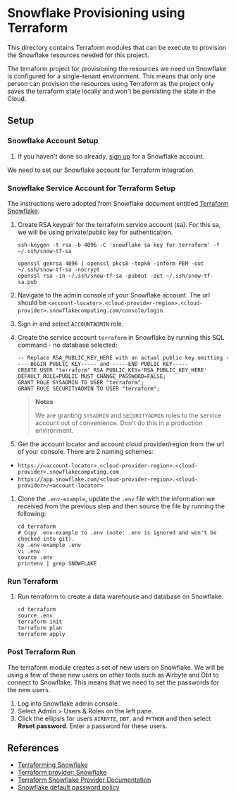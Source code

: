# Snowflake Provisioning using Terraform

This directory contains Terraform modules that can be execute to provision the Snowflake resources needed for this project.

The terraform project for provisioning the resources we need on Snowflake is configured for a single-tenant environment. This means that only one person can provision the resources using Terraform as the project only saves the terraform state locally and won't be persisting the state in the Cloud.

## Setup

### Snowflake Account Setup

1. If you haven't done so already, [sign up](https://signup.snowflake.com/) for a Snowflake account.

We need to set our Snowflake account for Terraform integration.

### Snowflake Service Account for Terraform Setup

The instructions were adopted from Snowflake document entitled [Terraform Snowflake](https://quickstarts.snowflake.com/guide/terraforming_snowflake/index.html).

1. Create RSA keypair for the terraform service account (sa). For this sa, we will be using private/public key for authentication.

   ```shell
   ssh-keygen -t rsa -b 4096 -C 'snowflake sa key for terraform' -f ~/.ssh/snow-tf-sa
   
   openssl genrsa 4096 | openssl pkcs8 -topk8 -inform PEM -out ~/.ssh/snow-tf-sa -nocrypt
   openssl rsa -in ~/.ssh/snow-tf-sa -pubout -out ~/.ssh/snow-tf-sa.pub
   ```

1. Navigate to the admin console of your Snowflake account. The url should be `<account-locator>.<cloud-provider-region>.<cloud-provider>.snowflakecomputing.com/console/login`.
1. Sign in and select `ACCOUNTADMIN` role.
1. Create the service account `terraform` in Snowflake by running this SQL command - no database selected:

   ```snowflake
   -- Replace RSA_PUBLIC_KEY_HERE with an actual public key omitting -----BEGIN PUBLIC KEY----- and -----END PUBLIC KEY-----
   CREATE USER "terraform" RSA_PUBLIC_KEY='RSA_PUBLIC_KEY_HERE' DEFAULT_ROLE=PUBLIC MUST_CHANGE_PASSWORD=FALSE;
   GRANT ROLE SYSADMIN TO USER "terraform";
   GRANT ROLE SECURITYADMIN TO USER "terraform";
   ```

   > **Notes**
   >
   >  We are granting `SYSADMIN` and `SECURITYADMIN` roles to the service account out of convenience. Don't do this in a production environment.
   
1. Get the account locator and account cloud provider/region from the url of your console. There are 2 naming schemes:

  * `https://<account-locator>.<cloud-provider-region>.<cloud-provider>.snowflakecomputing.com`
  * `https://app.snowflake.com/<cloud-provider-region>.<cloud-provider>/<account-locator>`

1. Clone the `.env-example`, update the `.env` file with the information we received from the previous step and then source the file by running the following:

   ```shell
   cd terraform
   # Copy .env-example to .env (note: .env is ignored and won't be checked into git).
   cp .env-example .env
   vi .env
   source .env
   printenv | grep SNOWFLAKE
   ```

### Run Terraform

1. Run terraform to create a data warehouse and database on Snowflake.

   ```shell
   cd terraform
   source .env
   terraform init
   terraform plan
   terraform apply
   ```

### Post Terraform Run

The terraform module creates a set of new users on Snowflake. We will be using a few of these new users on other tools such as Airbyte and Dbt to connect to Snowflake. This means that we need to set the passwords for the new users.

1. Log into Snowflake admin console.
2. Select Admin > Users & Roles on the left pane.
3. Click the ellipsis for users `AIRBYTE`, `DBT`, and `PYTHON` and then select **Reset password**. Enter a password for these users.

## References

* [Terraforming Snowflake](https://quickstarts.snowflake.com/guide/terraforming_snowflake/index.html)
* [Terraform provider: Snowflake](https://github.com/Snowflake-Labs/terraform-provider-snowflake)
* [Terraform Snowflake Provider Documentation](https://registry.terraform.io/providers/Snowflake-Labs/snowflake/latest/docs)
* [Snowflake default password policy](https://docs.snowflake.com/en/user-guide/admin-user-management)

